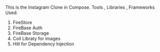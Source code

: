 This is the Instagram Clone in Compose.
Tools , Libraries , Frameworks Used:
1. FireStore
2. FireBase Auth
3. FireBase Storage
4. Coil Libraty for images
5. Hitl for Dependency Injection
